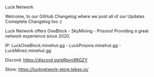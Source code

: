 Luck Network

Welcome, to our GitHub Changelog where we post all of our Updates Comeplete Changelog too :)

Luck Network offers OneBlock - SkyMining - Prisons! Providing a great network experience since 2020.

IP: LuckOneBlock.minehut.gg - LuckPrisons.minehut.gg - LuckMinez.minehut.gg

Discord: https://discord.gg/eRpvv9RGZY

Store: https://lucknetwork-store.tebex.io/
